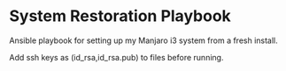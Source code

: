 # System Restoration Playbook

Ansible playbook for setting up my Manjaro i3 system from a fresh install.

Add ssh keys as (id_rsa,id_rsa.pub) to files before running.
